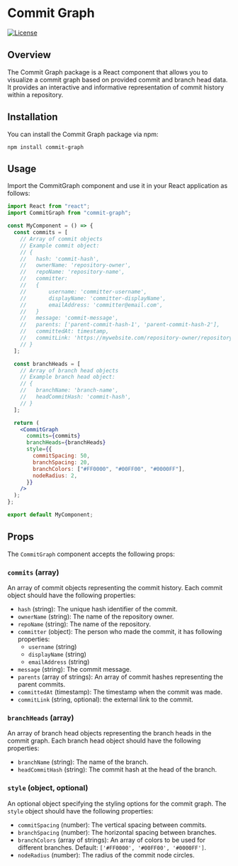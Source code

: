 # Commit Graph

[![License](https://img.shields.io/badge/License-MIT-blue.svg)](https://opensource.org/licenses/MIT)

## Overview

The Commit Graph package is a React component that allows you to visualize a commit graph based on provided commit and branch head data. It provides an interactive and informative representation of commit history within a repository.

## Installation

You can install the Commit Graph package via npm:

```shell
npm install commit-graph
```

## Usage

Import the CommitGraph component and use it in your React application as follows:

```jsx
import React from "react";
import CommitGraph from "commit-graph";

const MyComponent = () => {
  const commits = [
    // Array of commit objects
    // Example commit object:
    // {
    //   hash: 'commit-hash',
    //   ownerName: 'repository-owner',
    //   repoName: 'repository-name',
    //   committer:
    //   {
    //       username: 'committer-username',
    //       displayName: 'committer-displayName',
    //       emailAddress: 'committer@email.com',
    //   }
    //   message: 'commit-message',
    //   parents: ['parent-commit-hash-1', 'parent-commit-hash-2'],
    //   committedAt: timestamp,
    //   commitLink: 'https://mywebsite.com/repository-owner/repository-name/main/commit-hash',
    // }
  ];

  const branchHeads = [
    // Array of branch head objects
    // Example branch head object:
    // {
    //   branchName: 'branch-name',
    //   headCommitHash: 'commit-hash',
    // }
  ];

  return (
    <CommitGraph
      commits={commits}
      branchHeads={branchHeads}
      style={{
        commitSpacing: 50,
        branchSpacing: 20,
        branchColors: ["#FF0000", "#00FF00", "#0000FF"],
        nodeRadius: 2,
      }}
    />
  );
};

export default MyComponent;
```

## Props

The `CommitGraph` component accepts the following props:

### `commits` (array)

An array of commit objects representing the commit history. Each commit object should have the following properties:

- `hash` (string): The unique hash identifier of the commit.
- `ownerName` (string): The name of the repository owner.
- `repoName` (string): The name of the repository.
- `committer` (object): The person who made the commit, it has following properties:
  - `username` (string)
  - `displayName` (string)
  - `emailAddress` (string)
- `message` (string): The commit message.
- `parents` (array of strings): An array of commit hashes representing the parent commits.
- `committedAt` (timestamp): The timestamp when the commit was made.
- `commitLink` (string, optional): the external link to the commit.

### `branchHeads` (array)

An array of branch head objects representing the branch heads in the commit graph. Each branch head object should have the following properties:

- `branchName` (string): The name of the branch.
- `headCommitHash` (string): The commit hash at the head of the branch.

### `style` (object, optional)

An optional object specifying the styling options for the commit graph. The `style` object should have the following properties:

- `commitSpacing` (number): The vertical spacing between commits.
- `branchSpacing` (number): The horizontal spacing between branches.
- `branchColors` (array of strings): An array of colors to be used for different branches. Default: `['#FF0000', '#00FF00', '#0000FF']`.
- `nodeRadius` (number): The radius of the commit node circles.
